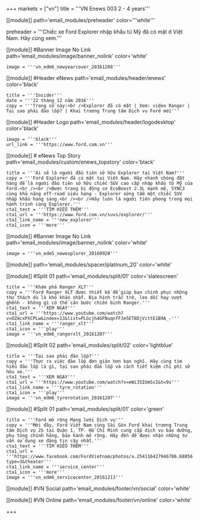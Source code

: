 +++
markets = ["vn"]
title = '''VN Enews 003 2 - 4 years'''


[[module]]
path='email_modules/preheader'
color='''white'''

preheader = '''Chiếc xe Ford Explorer nhập khẩu từ Mỹ đã có mặt ở Việt Nam. Hãy cùng xem.'''

[[module]] #Banner Image No Link
path='email_modules/image/banner_nolink'
color='white'

	image = '''vn_edm6_newyearcover_20161208'''

[[module]] #Header eNews
path='email_modules/header/enews'
color='black'

	title = '''Insider'''
	date = '''22 tháng 12 năm 2016'''
	copy = '''Trong số này:<br />Explorer đã có mặt	| Xem: video Ranger	| Tại sao phải đảo lốp? | Khai trương Trung tâm Dịch vụ Ford mới'''

[[module]] #Header Logo
path='email_modules/header/logodesktop'
color='black'

	image = '''black'''
	url_link = '''https://www.ford.com.vn'''
 
[[module]] # eNews Top Story
path='email_modules/custom/enews_topstory'
color='black'

	title = '''Ai sẽ là người đầu tiên sở hữu Explorer tại Việt Nam?'''
	copy = '''Ford Explorer đã có mặt tại Việt Nam. Hãy nhanh chóng đặt hàng để là người đầu tiên sở hữu chiếc SUV cao cấp nhập khẩu từ Mỹ của Ford.<br /><br />Được trang bị động cơ EcoBoost 2.3L mạnh mẽ, SYNC3 cùng khả năng off-road siêu hạng - Explorer xứng tầm một chiếc SUV nhập khẩu hạng sang.<br /><br />Hãy luôn là người tiên phong trong mọi hành trình cùng Explorer.'''
	cta1_text = '''TÌM HIỂU THÊM'''
	cta1_url = '''https://www.ford.com.vn/suvs/explorer/'''
	cta1_link_name = '''new_explorer'''
	cta1_icon = '''more'''

[[module]] #Banner Image No Link
path='email_modules/image/banner_nolink'
color='white'

	image = '''vn_edm5_newexplorer_20160928'''

[[module]]
path='email_modules/spacer/platinum_20'
color='white'

[[module]] #Split 01
path='email_modules/split/01'
color='slatescreen'

	title = '''Khám phá Ranger XLT'''
	copy = '''Ford Ranger XLT được thiết kế để giúp bạn chinh phục những thử thách dù là khó khăn nhất. Địa hình trắc trở, leo dốc hay vượt ghềnh - không gì có thể cản bước chiến binh Ranger.'''
	cta1_text = '''XEM NGAY'''
	cta1_url = '''https://www.youtube.com/watch?v=OZmcxPXCPLw&index=13&list=PLGcjh4GFNuqnfFJe5ET8DjVittE1B9A_-'''
	cta1_link_name = '''ranger_xlt'''
	cta1_icon = '''play'''
	image = '''vn_edm6_rangerxlt_20161207'''

[[module]] #Split 02
path='email_modules/split/02'
color='lightblue'

	title = '''Tại sao phải đảo lốp?'''
	copy = '''Thực ra việc đảo lốp đơn giản hơn bạn nghĩ. Hãy cùng tìm hiểu đảo lốp là gì, tại sao phải đảo lốp và cách tiết kiệm chi phí sở hữu xe.'''
	cta1_text = '''XEM NGAY'''
	cta1_url = '''https://www.youtube.com/watch?v=eWi35IUmSsI&t=9s'''
	cta1_link_name = '''tyre_rotation'''
	cta1_icon = '''play'''
	image = '''vn_edm6_tyrerotation_20161207'''

[[module]] #Split 01
path='email_modules/split/01'
color='green'

	title = '''Ford mở rộng Mạng lưới Dịch vụ'''
	copy = '''Mới đây, Ford Việt Nam cùng Sài Gòn Ford khai trương Trung tâm Dịch vụ 2S tại Quận 1, TP. Hồ Chí Minh cung cấp dịch vụ bảo dưỡng, phụ tùng chính hãng, bảo hành mở rộng. Hãy đến để được nhận những tư vấn sử dụng xe đáng tin cậy nhất.'''
	cta1_text = '''TÌM HIỂU THÊM'''
	cta1_url = '''https://www.facebook.com/FordVietnam/photos/a.254116427946786.68856.222579061100523/1407358555955895/?type=3&theater'''
	cta1_link_name = '''service_center'''
	cta1_icon = '''more'''
	image = '''vn_edm6_servicecenter_20161213'''


[[module]] #VN Social
path='email_modules/footer/vn/social'
color='white'

[[module]] #VN Online
path='email_modules/footer/vn/online'
color='white'


+++